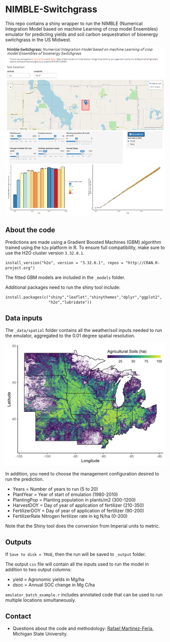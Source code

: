 # NIMBLE-Switchgrass 
This repo contains a shiny wrapper to run the NIMBLE (Numerical Integration Model based on machine Learning of crop model Ensembles) emulator for predicting yields and soil carbon sequestration of bioenergy switchgrass in the US Midwest.

![](tool.png)

## About the code 

Predictions are made using a  Gradient Boosted Machines (GBM) algorithm trained using the `h2o` platform in R. To ensure full compatibility, make sure to use the H2O cluster version `3.32.0.1`.

```{r}
install_version("h2o", version = "3.32.0.1", repos = "http://CRAN.R-project.org")
```

The fitted GBM models are included in the `_models` folder. 


Additional packages need to run the shiny tool include:
```{r}
install.packages(c("shiny","leaflet","shinythemes","dplyr","ggplot2",
                   "h2o","lubridate"))
```


## Data inputs

The `_data/spatial` folder contains all the weather/soil inputs needed to run the emulator, aggregated to the 0.01 degree spatial resolution. 

![](coverage.png)

In addition, you need to choose the management configuration desired to run the prediction.  

* Years = Number of years to run (5 to 20) 
* PlantYear = Year of start of emulation (1980-2010)
* PlantingPop = Planting population in plants/m2 (300-1200)
* HarvestDOY = Day of year of application of fertilizer (210-350)
* FertilizerDOY = Day of year of application of fertilizer (90-200)
* FertilizerRate Nitrogen fertilizer rate in kg N/ha (0-200)

Note that the Shiny tool does the conversion from Imperial units to metric. 

## Outputs

If `Save to disk = TRUE`, then the run will be saved to `_output` folder.

The output `csv` file will contain all the inputs used to run the model in addition to two output columns:

* yield = Agronomic yields in Mg/ha
* dsoc = Annual SOC change in Mg C/ha

`emulator_batch_example.r` includes annotated code that can be used to run multiple locations simultaneously. 

## Contact

* Questions about the code and methodology: [Rafael Martinez-Feria](mailto:mart2225@msu.edu), Michigan State University. 
